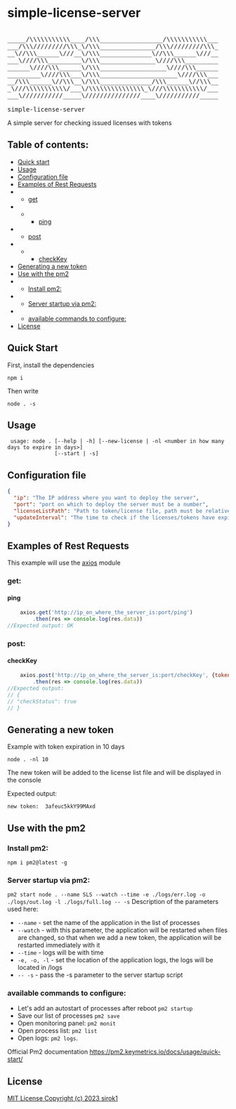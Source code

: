 # simple-license-server
<pre style="overflow: visible">

_____/\\\\\\\\\\\____/\\\_________________/\\\\\\\\\\\___        
___/\\\/////////\\\_\/\\\_______________/\\\/////////\\\_       
__\//\\\______\///__\/\\\______________\//\\\______\///__      
___\////\\\_________\/\\\_______________\////\\\_________     
______\////\\\______\/\\\__________________\////\\\______    
_________\////\\\___\/\\\_____________________\////\\\___   
__/\\\______\//\\\__\/\\\______________/\\\______\//\\\__  
_\///\\\\\\\\\\\/___\/\\\\\\\\\\\\\\\_\///\\\\\\\\\\\/___
___\///////////_____\///////////////____\///////////_____

simple-license-server
</pre>

A simple server for checking issued licenses with tokens

## Table of contents:
- [Quick start](#quick-start)
- [Usage](#usage)
- [Configuration file](#configuration-file)
- [Examples of Rest Requests](#examples-of-rest-requests)
- - [get](#get)
- - - [ping](#ping)
- - [post](#post)
- - - [checkKey](#checkkey)
- [Generating a new token](#generating-a-new-token)
- [Use with the pm2](#generating-a-new-token)
- - [Install pm2:](#install-pm2)
- - [Server startup via pm2:](#server-startup-via-pm2)
- - [available commands to configure:](#available-commands-to-configure)
- [License](#license)
## Quick Start
First, install the dependencies
```
npm i
```
Then write
```
node . -s
```
## Usage
```
 usage: node . [--help | -h] [--new-license | -nl <number in how many days to expire in days>]
               [--start | -s]

```
## Configuration file
```json
{
  "ip": "The IP address where you want to deploy the server",
  "port": "port on which to deploy the server must be a number",
  "licenseListPath": "Path to token/license file, path must be relative, e.g. \"./licenseList.json\", only .json files are supported",
  "updateInterval": "The time to check if the licenses/tokens have expired should be a number in milliseconds, for example 1800000 (30 minutes)"
}
```
## Examples of Rest Requests
This example will use the [axios](https://axios-http.com/) module
### get:
#### ping
```js
    axios.get('http://ip_on_where_the_server_is:port/ping')
        .then(res => console.log(res.data))
//Expected output: OK
```
### post:
#### checkKey
```js
    axios.post('http://ip_on_where_the_server_is:port/checkKey', {token: "токен сегенерированным сервером"})
        .then(res => console.log(res.data))
//Expected output: 
// { 
// "checkStatus": true 
// }
```
## Generating a new token
Example with token expiration in 10 days
```
node . -nl 10
```
The new token will be added to the license list file and will be displayed in the console

Expected output:
```
new token:  3afeuc5kkY99MAxd
```

## Use with the pm2 
### Install pm2:
```
npm i pm2@latest -g
```
### Server startup via pm2:
```pm2 start node . --name SLS --watch --time -e ./logs/err.log -o ./logs/out.log -l ./logs/full.log -- -s```
Description of the parameters used here:
- `--name` - set the name of the application in the list of processes
- `--watch` - with this parameter, the application will be restarted when files are changed, so that when we add a new token, the application will be restarted immediately with it
- `--time` - logs will be with time
- `-e, -o, -l` - set the location of the application logs, the logs will be located in /logs
- `-- -s` - pass the -s parameter to the server startup script

### available commands to configure:
- Let's add an autostart of processes after reboot `pm2 startup`
- Save our list of processes `pm2 save`
- Open monitoring panel: `pm2 monit`
- Open process list: `pm2 list`
- Open logs: `pm2 logs`.

Official Pm2 documentation https://pm2.keymetrics.io/docs/usage/quick-start/

## License
[MIT License Copyright (c) 2023 sirok1](./LICENSE)
